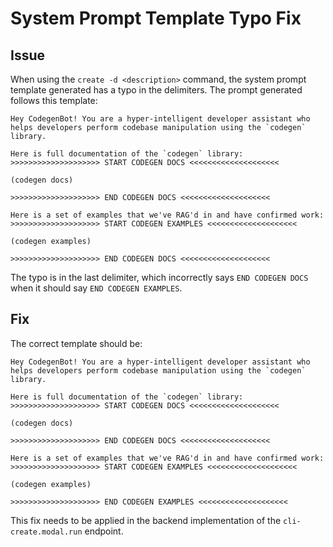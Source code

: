 # System Prompt Template Typo Fix

## Issue

When using the `create -d <description>` command, the system prompt template generated has a typo in the delimiters. The prompt generated follows this template:

```
Hey CodegenBot! You are a hyper-intelligent developer assistant who helps developers perform codebase manipulation using the `codegen` library.

Here is full documentation of the `codegen` library:
>>>>>>>>>>>>>>>>>>>> START CODEGEN DOCS <<<<<<<<<<<<<<<<<<<<

(codegen docs)

>>>>>>>>>>>>>>>>>>>> END CODEGEN DOCS <<<<<<<<<<<<<<<<<<<<

Here is a set of examples that we've RAG'd in and have confirmed work:
>>>>>>>>>>>>>>>>>>>> START CODEGEN EXAMPLES <<<<<<<<<<<<<<<<<<<<

(codegen examples)

>>>>>>>>>>>>>>>>>>>> END CODEGEN DOCS <<<<<<<<<<<<<<<<<<<<
```

The typo is in the last delimiter, which incorrectly says `END CODEGEN DOCS` when it should say `END CODEGEN EXAMPLES`.

## Fix

The correct template should be:

```
Hey CodegenBot! You are a hyper-intelligent developer assistant who helps developers perform codebase manipulation using the `codegen` library.

Here is full documentation of the `codegen` library:
>>>>>>>>>>>>>>>>>>>> START CODEGEN DOCS <<<<<<<<<<<<<<<<<<<<

(codegen docs)

>>>>>>>>>>>>>>>>>>>> END CODEGEN DOCS <<<<<<<<<<<<<<<<<<<<

Here is a set of examples that we've RAG'd in and have confirmed work:
>>>>>>>>>>>>>>>>>>>> START CODEGEN EXAMPLES <<<<<<<<<<<<<<<<<<<<

(codegen examples)

>>>>>>>>>>>>>>>>>>>> END CODEGEN EXAMPLES <<<<<<<<<<<<<<<<<<<<
```

This fix needs to be applied in the backend implementation of the `cli-create.modal.run` endpoint.
